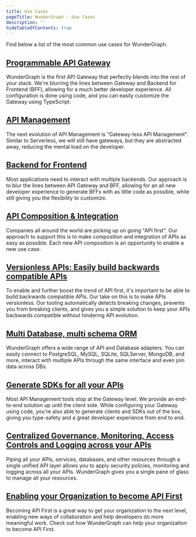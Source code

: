 ```yaml
---
title: Use Cases
pageTitle: WunderGraph - Use Cases
description: ''
hideTableOfContents: true
---
```


Find below a list of the most common use cases for WunderGraph.

## [Programmable API Gateway](/docs/use-cases/programmable-api-gateway)

WunderGraph is the first API Gateway that perfectly blends into the rest of your stack.
We're blurring the lines between Gateway and Backend for Frontend (BFF),
allowing for a much better developer experience.
All configuration is done using code,
and you can easily customize the Gateway using TypeScript.

## [API Management](/docs/use-cases/api-management)

The next evolution of API Management is "Gateway-less API Management".
Similar to Serverless, we will still have gateways,
but they are abstracted away,
reducing the mental load on the developer.

## [Backend for Frontend](/docs/use-cases/backend-for-frontend)

Most applications need to interact with multiple backends.
Our approach is to blur the lines between API Gateway and BFF,
allowing for an all new developer experience to generate BFFs with as little code as possible,
while still giving you the flexibility to customize.

## [API Composition & Integration](/docs/use-cases/api-composition-and-integration)

Companies all around the world are picking up on going "API first".
Our approach to support this is to make composition and integration of APIs as easy as possible.
Each new API composition is an opportunity to enable a new use case.

## [Versionless APIs: Easily build backwards compatible APIs](/docs/use-cases/versionless-apis-easily-build-backwards-compatible-apis)

To enable and further boost the trend of API first,
it's important to be able to build backwards compatible APIs.
Our take on this is to make APIs versionless.
Our tooling automatically detects breaking changes,
prevents you from breaking clients,
and gives you a simple solution to keep your APIs backwards compatible without hindering API evolution.

## [Multi Database, multi schema ORM](/docs/use-cases/multi-database-multi-schema-orm)

WunderGraph offers a wide range of API and Database adapters.
You can easily connect to PostgreSQL, MySQL, SQLite, SQLServer, MongoDB, and more,
interact with multiple APIs through the same interface and even join data across DBs.

## [Generate SDKs for all your APIs](/docs/use-cases/generate-sdks-for-all-your-apis)

Most API Management tools stop at the Gateway level.
We provide an end-to-end solution up until the client side.
While configuring your Gateway using code,
you're also able to generate clients and SDKs out of the box,
giving you type-safety and a great developer experience from end to end.

## [Centralized Governance, Monitoring, Access Controls and Logging across your APIs](/docs/use-cases/centralized-governance-monitoring-access-controls-and-logging-across-your-apis)

Piping all your APIs, services, databases, and other resources through a single unified API layer allows you to apply security policies,
monitoring and logging across all your APIs.
WunderGraph gives you a single pane of glass to manage all your resources.

## [Enabling your Organization to become API First](/docs/use-cases/enabling-your-organization-to-become-api-first)

Becoming API First is a great way to get your organization to the next level,
enabling new ways of collaboration and help developers do more meaningful work.
Check out how WunderGraph can help your organization to become API First.
